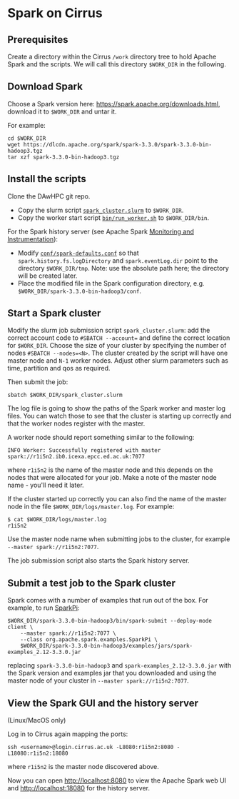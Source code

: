 # Spark on Cirrus

## Prerequisites

Create a directory within the Cirrus `/work` directory tree to hold Apache Spark and the scripts.
We will call this directory `$WORK_DIR` in the following.

## Download Spark

Choose a Spark version here: https://spark.apache.org/downloads.html, download it to `$WORK_DIR` and untar it.

For example:
```
cd $WORK_DIR
wget https://dlcdn.apache.org/spark/spark-3.3.0/spark-3.3.0-bin-hadoop3.tgz
tar xzf spark-3.3.0-bin-hadoop3.tgz
```

## Install the scripts

Clone the DAwHPC git repo.

* Copy the slurm script [`spark_cluster.slurm`](spark_cluster.slurm) to `$WORK_DIR`.
* Copy the worker start script [`bin/run_worker.sh`](bin/run_worker.sh) to `$WORK_DIR/bin`.

For the Spark history server (see Apache Spark [Monitoring and Instrumentation](https://spark.apache.org/docs/latest/monitoring.html)):
* Modify [`conf/spark-defaults.conf`](conf/spark-defaults.conf) so that `spark.history.fs.logDirectory` and `spark.eventLog.dir` point to the directory `$WORK_DIR/tmp`. Note: use the absolute path here; the directory will be created later. 
* Place the modified file in the Spark configuration directory, e.g. `$WORK_DIR/spark-3.3.0-bin-hadoop3/conf`.

## Start a Spark cluster

Modify the slurm job submission script `spark_cluster.slurm`: add the correct account code to `#SBATCH --account=` and define the correct location for `$WORK_DIR`. Choose the size of your cluster by specifying the number of nodes `#SBATCH --nodes=<N>`. The cluster created by the script will have one master node and `N-1` worker nodes. Adjust other slurm parameters such as time, partition and qos as required.

Then submit the job:
```
sbatch $WORK_DIR/spark_cluster.slurm
```
The log file is going to show the paths of the Spark worker and master log files. You can watch those to see that the cluster is starting up correctly and that the worker nodes register with the master.

A worker node should report something similar to the following:
```
INFO Worker: Successfully registered with master spark://r1i5n2.ib0.icexa.epcc.ed.ac.uk:7077
```
where `r1i5n2` is the name of the master node and this depends on the nodes that were allocated for your job. Make a note of the master node name - you'll need it later.

If the cluster started up correctly you can also find the name of the master node in the file `$WORK_DIR/logs/master.log`. For example:
```
$ cat $WORK_DIR/logs/master.log 
r1i5n2
```
Use the master node name when submitting jobs to the cluster, for example `--master spark://r1i5n2:7077`.

The job submission script also starts the Spark history server.

## Submit a test job to the Spark cluster

Spark comes with a number of examples that run out of the box. For example, to run [SparkPi](https://github.com/apache/spark/blob/master/examples/src/main/scala/org/apache/spark/examples/SparkPi.scala):
```
$WORK_DIR/spark-3.3.0-bin-hadoop3/bin/spark-submit --deploy-mode client \
    --master spark://r1i5n2:7077 \
    --class org.apache.spark.examples.SparkPi \
    $WORK_DIR/spark-3.3.0-bin-hadoop3/examples/jars/spark-examples_2.12-3.3.0.jar
```
replacing `spark-3.3.0-bin-hadoop3` and `spark-examples_2.12-3.3.0.jar` with the Spark version and examples jar that you downloaded and using the master node of your cluster in `--master spark://r1i5n2:7077`.

## View the Spark GUI and the history server

(Linux/MacOS only)

Log in to Cirrus again mapping the ports:
```
ssh <username>@login.cirrus.ac.uk -L8080:r1i5n2:8080 -L18080:r1i5n2:18080 
```
where `r1i5n2` is the master node discovered above.

Now you can open [http://localhost:8080](http://localhost:8080) to view the Apache Spark web UI and [http://localhost:18080](http://localhost:18080) for the history server.
